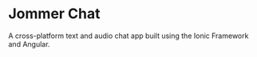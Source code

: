 # Jommer Chat

A cross-platform text and audio chat app built using the Ionic Framework and Angular.
